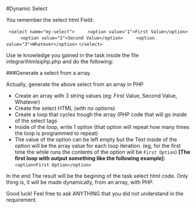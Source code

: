 #Dynamic Select

You remember the select html Field:

``` <select name="my-select">```
	&nbsp;&nbsp;&nbsp;&nbsp;&nbsp;&nbsp;&nbsp;&nbsp;```<option value="1">First Value</option>```
&nbsp;&nbsp;&nbsp;&nbsp;&nbsp;&nbsp;&nbsp;&nbsp;```	<option value="2">Second Value</option>```
&nbsp;&nbsp;&nbsp;&nbsp;&nbsp;&nbsp;&nbsp;&nbsp;```<option value="3">Whatever</option>```
```</select>```

Use te knowledge you gained in the task inside the file integrarihtmlsiphp.php and do the following:

###Generate a select from a array. 

Actually, generate the above select from an array in PHP

* Create an array with 3 string values (eg: First Value, Second Value, Whatever)
* Create the select HTML (with no options)
* Create a loop that cycles trough the array (PHP code that will go inside of the select tags
* Inside of the loop, write 1 option (that option will repeat how many times the loop is programmed to repeat)
* The value of the option can be left empty but the Text inside of the option will be the array value for each loop iteration. (eg, for the first time the while runs the contents of the option will be ```First Option```)
**[The first loop with output something like the following example]:** ```<option>First Option</option>``` 

In the end The result will be the begining of the task select html code. Only thing is, it will be made dynamically, from an array, with PHP.

Good luck! Feel free to ask ANYTHING that you did not understand in the requirement. 
 

